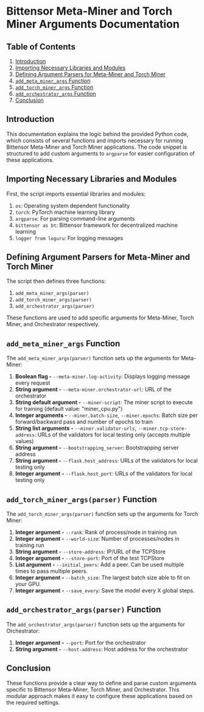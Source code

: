  # Bittensor Meta-Miner and Torch Miner Arguments Documentation

## Table of Contents
1. [Introduction](#intro)
2. [Importing Necessary Libraries and Modules](#imports)
3. [Defining Argument Parsers for Meta-Miner and Torch Miner](#args)
4. [`add_meta_miner_args` Function](#add-meta-miner-args)
5. [`add_torch_miner_args` Function](#add-torch-miner-args)
6. [`add_orchestrator_args` Function](#add-orchestrator-args)
7. [Conclusion](#conclusion)

<a name="intro"></a>
## Introduction
This documentation explains the logic behind the provided Python code, which consists of several functions and imports necessary for running Bittensor Meta-Miner and Torch Miner applications. The code snippet is structured to add custom arguments to `argparse` for easier configuration of these applications.

<a name="imports"></a>
## Importing Necessary Libraries and Modules
First, the script imports essential libraries and modules:

1. `os`: Operating system dependent functionality
2. `torch`: PyTorch machine learning library
3. `argparse`: For parsing command-line arguments
4. `bittensor as bt`: Bittensor framework for decentralized machine learning
5. `logger from loguru`: For logging messages

<a name="args"></a>
## Defining Argument Parsers for Meta-Miner and Torch Miner
The script then defines three functions:

1. `add_meta_miner_args(parser)`
2. `add_torch_miner_args(parser)`
3. `add_orchestrator_args(parser)`

These functions are used to add specific arguments for Meta-Miner, Torch Miner, and Orchestrator respectively.

<a name="add-meta-miner-args"></a>
## `add_meta_miner_args` Function
The `add_meta_miner_args(parser)` function sets up the arguments for Meta-Miner:

1. **Boolean flag -** `--meta-miner.log-activity`: Displays logging message every request
2. **String argument -** `--meta-miner.orchestrator-url`: URL of the orchestrator
3. **String default argument -** `--miner-script`: The miner script to execute for training (default value: "miner_cpu.py")
4. **Integer arguments -** `--miner.batch-size`, `--miner.epochs`: Batch size per forward/backward pass and number of epochs to train
5. **String list arguments -** `--miner.validator-urls`, `--miner.tcp-store-address`: URLs of the validators for local testing only (accepts multiple values)
6. **String argument -** `--bootstrapping_server`: Bootstrapping server address
7. **String argument -** `--flask.host_address`: URLs of the validators for local testing only
8. **Integer argument -** `--flask.host_port`: URLs of the validators for local testing only

<a name="add-torch-miner-args"></a>
## `add_torch_miner_args(parser)` Function
The `add_torch_miner_args(parser)` function sets up the arguments for Torch Miner:

1. **Integer argument -** `--rank`: Rank of process/node in training run
2. **Integer argument -** `--world-size`: Number of processes/nodes in training run
3. **String argument -** `--store-address`: IP/URL of the TCPStore
4. **Integer argument -** `--store-port`: Port of the test TCPStore
5. **List argument -** `--initial_peers`: Add a peer. Can be used multiple times to pass multiple peers.
6. **Integer argument -** `--batch_size`: The largest batch size able to fit on your GPU.
7. **Integer argument -** `--save_every`: Save the model every X global steps.

<a name="add-orchestrator-args"></a>
## `add_orchestrator_args(parser)` Function
The `add_orchestrator_args(parser)` function sets up the arguments for Orchestrator:

1. **Integer argument -** `--port`: Port for the orchestrator
2. **String argument -** `--host-address`: Host address for the orchestrator

<a name="conclusion"></a>
## Conclusion
These functions provide a clear way to define and parse custom arguments specific to Bittensor Meta-Miner, Torch Miner, and Orchestrator. This modular approach makes it easy to configure these applications based on the required settings.